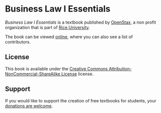 # Business Law I Essentials

_Business Law I Essentials_ is a textbook published by [OpenStax](https://openstax.org/), a non profit organization that is part of [Rice University](https://www.rice.edu/).

The book can be viewed [online](https://openstax.org/details/books/business-law-i-essentials), where you can also see a list of contributors.

## License
This book is available under the [Creative Commons Attribution-NonCommercial-ShareAlike License](./LICENSE) license.

## Support
If you would like to support the creation of free textbooks for students, your [donations are welcome](https://riceconnect.rice.edu/donation/support-openstax-banner).
